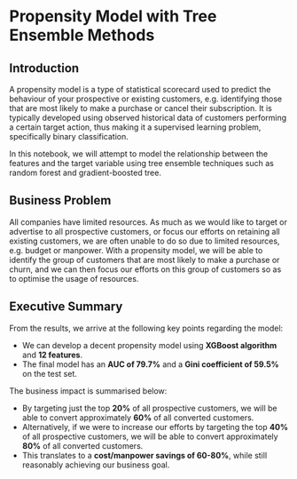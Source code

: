 # Propensity Model with Tree Ensemble Methods

## Introduction
A propensity model is a type of statistical scorecard used to predict the behaviour of your prospective or existing customers, e.g. identifying those that are most likely to make a purchase or cancel their subscription. It is typically developed using observed historical data of customers performing a certain target action, thus making it a supervised learning problem, specifically binary classification.

In this notebook, we will attempt to model the relationship between the features and the target variable using tree ensemble techniques such as random forest and gradient-boosted tree.

## Business Problem

All companies have limited resources. As much as we would like to target or advertise to all prospective customers, or focus our efforts on retaining all existing customers, we are often unable to do so due to limited resources, e.g. budget or manpower. With a propensity model, we will be able to identify the group of customers that are most likely to make a purchase or churn, and we can then focus our efforts on this group of customers so as to optimise the usage of resources.

## Executive Summary

From the results, we arrive at the following key points regarding the model:

- We can develop a decent propensity model using **XGBoost algorithm** and **12 features**.
- The final model has an **AUC of 79.7%** and a **Gini coefficient of 59.5%** on the test set.

The business impact is summarised below:

- By targeting just the top **20%** of all prospective customers, we will be able to convert approximately **60%** of all converted customers.
- Alternatively, if we were to increase our efforts by targeting the top **40%** of all prospective customers, we will be able to convert approximately **80%** of all converted customers.
- This translates to a **cost/manpower savings of 60-80%**, while still reasonably achieving our business goal.
